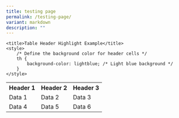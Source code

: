 ```yaml
---
title: testing page
permalink: /testing-page/
variant: markdown
description: ""
---
```



    <title>Table Header Highlight Example</title>
    <style>
        /* Define the background color for header cells */
        th {
            background-color: lightblue; /* Light blue background */
        }
    </style>



<table>
    <tbody><tr>
        <th>Header 1</th>
        <th>Header 2</th>
        <th>Header 3</th>
    </tr>
    <tr>
        <td>Data 1</td>
        <td>Data 2</td>
        <td>Data 3</td>
    </tr>
    <tr>
        <td>Data 4</td>
        <td>Data 5</td>
        <td>Data 6</td>
    </tr>
</tbody></table>


